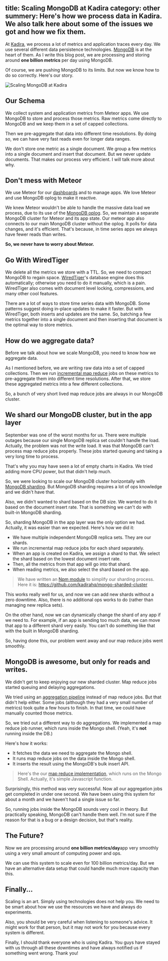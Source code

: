 title: Scaling MongoDB at Kadira
category: other
summery: Here's how we process data in Kadira. We also talk here about some of the issues we got and how we fix them.
---

At [Kadira](https://kadira.io/), we process a lot of metrics and application traces every day. We use several different data persistence technologies. [MongoDB](https://www.mongodb.org/) is at the heart of them. As I write this blog post, we are processing and storing around **one billion metrics** per day using MongoDB. 

Of course, we are pushing MongoDB to its limits. But now we know how to do so correctly. Here's our story. 

![Scaling MongoDB at Kadira](https://cldup.com/kMsZixaR0N.png)

## Our Schema

We collect system and application metrics from Meteor apps. We use MongoDB to store and process those metrics. Raw metrics come directly to MongoDB and we keep them in a set of capped collections.

Then we pre-aggregate that data into different time resolutions. By doing so, we can have very fast reads even for longer data ranges. 

We don't store one metric as a single document. We group a few metrics into a single document and insert that document. But we never update documents. That makes our process very efficient. I will talk more about why. 

## Don't mess with Meteor

We use Meteor for our [dashboards](https://ui.kadira.io/) and to manage apps. We love Meteor and use MongoDB oplog to make it reactive. 

We knew Meteor wouldn't be able to handle the massive data load we process, due to its use of the [MongoDB oplog](https://meteorhacks.com/mongodb-oplog-and-meteor). So, we maintain a separate MongoDB cluster for Meteor and its app state. Our meteor app also connects to our main MongoDB cluster without the oplog. It polls for data changes, and it's efficient. That's because, in time series apps we always have fewer reads than writes. 

**So, we never have to worry about Meteor.**

## Go With WiredTiger 

We delete all the metrics we store with a TTL. So, we need to compact MongoDB to regain space. [WiredTiger](https://docs.mongodb.org/manual/core/wiredtiger/)'s database engine does this automatically; otherwise you need to do it manually, which is a pain. WiredTiger also comes with document level locking, compressions, and many other cool features.

There are a lot of ways to store time series data with MongoDB. Some patterns suggest doing in-place updates to make it faster. But with WiredTiger, both inserts and updates are the same. So, batching a few metrics together into a single document and then inserting that document is the optimal way to store metrics. 

## How do we aggregate data?
Before we talk about how we scale MongoDB, you need to know how we aggregate data. 

As I mentioned before, we are writing raw data into a set of capped collections. Then we run [incremental map reduce](https://docs.mongodb.org/manual/tutorial/perform-incremental-map-reduce/) jobs on these metrics to pre-aggregate them into different time resolutions. After that, we store these aggregated metrics into a few different collections. 

So, a bunch of very short lived map reduce jobs are always in our MongoDB cluster. 

## We shard our MongoDB cluster, but in the app layer 

September was one of the worst months for us. There were multiple outages because our single MongoDB replica set couldn't handle the load. Actually, the problem was not the write load. It was that MongoDB can't process map reduce jobs properly. These jobs started queuing and taking a very long time to process.

That's why you may have seen a lot of empty charts in Kadira. We tried adding more CPU power, but that didn't help much. 

So, we were looking to scale our MongoDB cluster horizontally with [MongoDB sharding](https://docs.mongodb.org/manual/sharding/). But MongoDB sharding requires a lot of ops knowledge and we didn't have that. 

Also, we didn't wanted to shard based on the DB size. We wanted to do it based on the document insert rate. That is something we can't do with built-in MongoDB sharding. 

So, sharding MongoDB in the app layer was the only option we had. Actually, it was easier than we expected. Here's how we did it:

* We have multiple independent MongoDB replica sets. They are our shards.
* We run incremental map reduce jobs for each shard separately. 
* When an app is created on Kadira, we assign a shard to that. We select the shard based on the lowest document insert rate. 
* Then, all the metrics from that app will go into that shard.
* When reading metrics, we also select the shard based on the app. 

> We have written an [Npm module](https://github.com/kadirahq/mongo-sharded-cluster) to simplify our sharding process. Here it is: <https://github.com/kadirahq/mongo-sharded-cluster> 

This works really well for us, and now we can add new shards without a zero downtime. Also, there is no additional ops works to do (rather than managing new replica sets).

On the other hand, now we can dynamically change the shard of any app if we need to. For example, if an app is sending too much data, we can move that app to a different shard very easily. You can't do something like that with the built in MongoDB sharding. 

So, having done this, our problem went away and our map reduce jobs went smoothly. 

## MongoDB is awesome, but only for reads and writes. 

We didn't get to keep enjoying our new sharded cluster. Map reduce jobs started queuing and delaying aggregations. 

We tried using an [aggregation pipeline](https://docs.mongodb.org/manual/core/aggregation-pipeline/) instead of map reduce jobs. But that didn't help either. Some jobs (although they had a very small number of metrics) took quite a few hours to finish. In that time, we could have manually counted those metrics.

So, we tried out a different way to do aggregations. We implemented a map reduce job runner, which runs inside the Mongo shell. (Yeah, it's **not** running inside the DB.)

Here's how it works:

* It fetches the data we need to aggregate the Mongo shell.
* It runs map reduce jobs on the data inside the Mongo shell.
* It inserts the result using the MongoDB's bulk insert API.

> Here's the our [map reduce implementation](https://gist.github.com/arunoda/ce98cc988041c7779963), which runs on the Mongo Shell. Actually, it's simple Javascript function.

Surprisingly, this method was very successful. Now all our aggregation jobs get completed in under one second. We have been using this system for about a month and we haven't had a single issue so far. 

So, running jobs inside the MongoDB sounds very cool in theory. But practically speaking, MongoDB can't handle them well. I'm not sure if the reason for that is a bug or a design decision, but that's reality.

## The Future?

Now we are processing around **one billion metrics/day**app very smoothly using a very small amount of computing power and ops. 

We can use this system to scale even for 100 billion metrics/day. But we have an alternative data setup that could handle much more capacity than this.  

## Finally...

Scaling is an art. Simply using technologies does not help you. We need to be smart about how we use the resources we have and always do experiments. 

Also, you should be very careful when listening to someone's advice. It might work for that person, but it may not work for you because every system is different.

Finally, I should thank everyone who is using Kadira. You guys have stayed with us through all these downtimes and have always notified us if something went wrong. Thank you!
